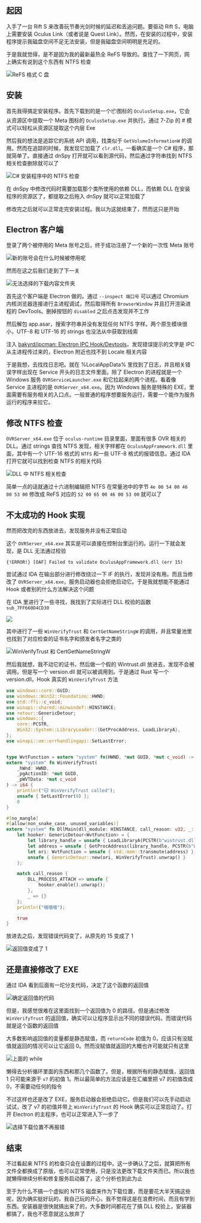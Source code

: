 ## 起因

入手了一台 Rift S 来改善玩节奏光剑时候的延迟和丢追问题。要驱动 Rift S，电脑上需要安装 Oculus Link（或者说是 Quest Link）。然而，在安装的过程中，安装程序提示我磁盘空间不足无法安装，但是我磁盘空间明明是充足的。

于是我就觉得，是不是因为我的最新最热全 ReFS 导致的。查找了一下网页，网上确实有说到这个东西有 NTFS 检查

![ReFS 格式 C 盘](Pasted%20image%2020250223011324.png)

## 安装

首先我得搞定安装程序。首先下载到的是一个📦图标的 `OculusSetup.exe`，它会从资源区中提取一个 Meta 图标的 `OculusSetup.exe` 并执行。通过 7-Zip 的 # 模式可以轻松从资源区提取这个内层 Exe

然后我的想法是追踪它的系统 API 调用，找类似于 `GetVolumeInformationW` 的调用。然而在追踪的时候，我发现它加载了 `clr.dll`。一看确实是一个 C# 程序，那就简单了。直接通过 dnSpy 打开就可以看到源代码，然后通过字符串找到 NTFS 相关检查删除就可以了

![C# 安装程序中的 NTFS 检查](Pasted%20image%2020250223011827.png)

在 dnSpy 中修改代码时需要加载那个类所使用的依赖 DLL，而依赖 DLL 在安装程序的资源区了，都提取之后拖入 dnSpy 就可以正常加载了

修改完之后就可以正常走完安装过程。我以为这就结束了，然而这只是开始

## Electron 客户端

登录了两个被停用的 Meta 账号之后，终于成功注册了一个新的一次性 Meta 账号

![新的账号会在什么时候被停用呢](Pasted%20image%2020250223012219.png)

然而在这之后我们走到了下一关

![无法选择的下载内容文件夹](Pasted%20image%2020250223012335.png)

首先这个客户端是 Electron 做的。通过 `--inspect 端口号` 可以通过 Chromium 内核浏览器连接进行主进程调试，然后取得所有 `BrowserWindow` 并且打开渲染进程的 DevTools。删掉按钮的 `disabled` 之后点击发现并不工作

然后解包 app.asar，搜索字符串并没有发现任何 NTFS 字样。两个原生模块很小，UTF-8 和 UTF-16 的 strings 也没法从中获取到线索

注入 [bakyrd/ipcman: Electron IPC Hook/Devtools](https://github.com/bakyrd/ipcman)，发现错误提示的文字是 IPC 从主进程传过来的，Electron 附近也找不到 Locale 相关内容

于是我想，去找找日志吧。就在 %LocalAppData% 里找到了日志，并且相关错误字样出现在 Service 开头的日志文件里面。除了 Electron 的进程就是一个 Windows 服务 `OVRServiceLauncher.exe` 和它拉起来的两个进程。看着像 Service 主进程的是 `OVRServer_x64.exe`。因为 Windows 服务是特殊的 EXE，里面需要有服务相关的入口点。一般普通的程序想要服务运行，需要一个能作为服务运行的程序来拉它。

## 修改 NTFS 检查

`OVRServer_x64.exe` 位于 `oculus-runtime` 目录里面，里面有很多 OVR 相关的 DLL。通过 strings 查找 NTFS 发现，相关字样都在 `OculusAppFramework.dll` 里面，其中有一个 UTF-16 格式的 `NTFS` 和一些 UTF-8 格式的报错信息。通过 IDA 打开它就可以找到检查 NTFS 的相关代码

![DLL 中 NTFS 相关检查](Pasted%20image%2020250223013416.png)

简单一点的话就通过十六进制编辑把 NTFS 在常量池中的字节 `4e 00 54 00 46 00 53 00` 修改成 ReFS 对应的 `52 00 65 00 46 00 53 00` 就可以了

## 不太成功的 Hook 实现

然而把改完的东西放进去，发现服务并没有正常启动

这个 `OVRServer_x64.exe` 其实是可以直接在控制台里运行的。运行一下就会发现，是 DLL 无法通过校验

```log
{!ERROR!} [OAF] Failed to validate OculusAppFramework.dll (err 15)
```

尝试通过 IDA 在输出部分进行修改绕过一下 IF 的执行，发现并没有用。而且当修改了 `OVRServer_x64.exe`，服务启动器也会拒绝启动它。于是我就想能不能通过 Hook 或者别的什么方法解决这个问题

在 IDA 里进行了一些寻找，我找到了实际进行 DLL 校验的函数 `sub_7FF660D4CD30`

![](Pasted%20image%2020250223014219.png)

其中进行了一些 `WinVerifyTrust` 和 `CertGetNameStringW` 的调用，并且常量池里也找到了对应检查的证书名字和颁发者名字之类的

![WinVerifyTrust 和 CertGetNameStringW](Pasted%20image%2020250223014442.png)

然后我就想，我不动它的证书，然后做一个假的 Wintrust.dll 放进去，发现不会被调用。但是写一个 version.dll 就可以被调用到。于是通过 Rust 写一个 version.dll，Hook 真实的 `WinVerifyTrust` 方法

```rust
use windows::core::GUID;
use windows::Win32::Foundation::HWND;
use std::ffi::c_void;
use winapi::shared::minwindef::HINSTANCE;
use retour::GenericDetour;
use windows::{
    core::PCSTR,
    Win32::System::LibraryLoader::{GetProcAddress, LoadLibraryA},
};
use winapi::um::errhandlingapi::SetLastError;


type WvtFunction = extern "system" fn(HWND, *mut GUID, *mut c_void) -> i64;
extern "system" fn WinVerifyTrust(
    _hWnd: HWND, 
    _pgActionID: *mut GUID, 
    _pWVTData: *mut c_void
) -> i64 {
    println!("🐱 WinVerifyTrust called");
    unsafe { SetLastError(0) };
    0
}

#[no_mangle]
#[allow(non_snake_case, unused_variables)]
extern "system" fn DllMain(dll_module: HINSTANCE, call_reason: u32, _: *mut ()) -> bool {
    let hooker: GenericDetour<WvtFunction> = {
        let library_handle = unsafe { LoadLibraryA(PCSTR(b"wintrust.dll\0".as_ptr() as _)) }.unwrap();
        let address = unsafe { GetProcAddress(library_handle, PCSTR(b"WinVerifyTrust\0".as_ptr() as _)) };
        let ori: WvtFunction = unsafe { std::mem::transmute(address) };
        unsafe { GenericDetour::new(ori, WinVerifyTrust).unwrap() }
    };

    match call_reason {
        DLL_PROCESS_ATTACH => unsafe {
            hooker.enable().unwrap();
        },
        _ => {}
    };
    println!("喵喵喵");

    true
}
```

放进去之后，发现错误代码变了，从原先的 15 变成了 1

![返回值变成了 1](Pasted%20image%2020250223020136.png)

## 还是直接修改了 EXE

通过 IDA 看到后面有一坨分支代码，决定了这个函数的返回值

![确定返回值的代码](Pasted%20image%2020250223015337.png)

但是，我感觉很难在这里面找到一个返回值为 0 的路径。但是通过修改 `WinVerifyTrust` 的返回值，确实可以让程序显示出不同的错误代码，而错误代码就是这个函数的返回值

大多数影响返回值的变量都是静态赋值，而 `returnCode` 初值为 0，应该只有没赋值就返回的情况可以让它返回 0。然而没赋值就返回的大概也许可能就只有这里

![上面的 while](Pasted%20image%2020250223015733.png)

懒得去分析循环里面的东西和那几个函数了。但是，根据所有的静态赋值，返回值 1 只可能来源于 `v7` 的初值 1。所以最简单的方法应该是在汇编里把 v7 的初值改成 0，不需要动任何的指令

不过这样也还是改了 EXE，服务启动器会拒绝启动它。但是我们可以先手动启动试试，改了 v7 的初值并带上 `WinVerifyTrust` 的 Hook 确实可以正常启动了。打开 Electron 的主程序，也可以正常进入下一步了

![选择下载位置不再报错](Pasted%20image%2020250223020205.png)

## 结束

不过看起来 NTFS 的检查只会在设置的过程中。这一步确认了之后，就算把所有文件全都换成了原版，也可以正常使用，只是没法更改下载文件夹而已。所以我也就懒得继续分析和修复服务启动器了，这个分析也到此为止

至于为什么不搞一个虚拟的 NTFS 磁盘来作为下载位置，而是要花大半天搞这些呢，因为确实挺好玩的，我自己玩的开心，我不觉得这是在浪费时间，而且有学到东西。安装器是很快就搞出来了的，大多数时间都花在了搞 DLL 校验上，安装器都搞了，我也不愿意就这么放弃了